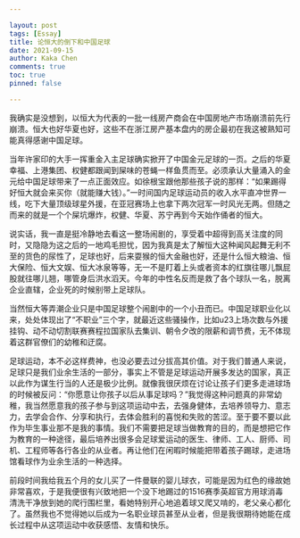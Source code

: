 ```yaml
---

layout: post
tags: [Essay]
title: 论恒大的倒下和中国足球
date: 2021-09-15
author: Kaka Chen
comments: true
toc: true
pinned: false

---
```


我确实是没想到，以恒大为代表的一批一线房产商会在中国房地产市场崩溃前先行崩溃。恒大也好华夏也好，这些不在浙江房产基本盘内的房企最初在我这被熟知可能真得感谢中国足球。

当年许家印的大手一挥重金入主足球确实掀开了中国金元足球的一页。之后的华夏幸福、上港集团、权健都跟闻到屎味的苍蝇一样鱼贯而至。必须承认大量涌入的金元给中国足球带来了一点正面效应。如徐根宝跟他那些孩子说的那样：“如果踢得好恒大就会来买你（就能赚大钱）。”一时间国内足球运动员的收入水平直冲世界一线，吃下大量顶级球星外援，在亚冠赛场上也拿下两次冠军一时风光无两。但随之而来的就是一个个屎坑爆炸，权健、华夏、苏宁再到今天始作俑者的恒大。

说实话，我一直是挺冷静地去看这一整场闹剧的，享受着中超得到高关注度的同时，又隐隐为这之后的一地鸡毛担忧，因为我真是太了解恒大这种闻风起舞无利不至的货色的尿性了，足球也好，后来耍猴的恒大金融也好，还是什么恒大粮油、恒大保险、恒大文娱、恒大冰泉等等，无一不是盯着上头或者资本的红旗往哪儿飘屁股就往哪儿翘，哪管身后洪水滔天。今年的中性名反而是救了各个球队一名，脱离企业直辖，企业死的时候别带上足球队。

当然恒大等弄潮企业只是中国足球整个闹剧中的一个小丑而已。中国足球职业化以来，处处体现出了“不职业”三个字，就最近这些骚操作，比如u23上场次数与外援挂钩、动不动切割联赛赛程拉国家队去集训、朝令夕改的限薪和调节费，无不体现着这群官僚们的幼稚和迂腐。

足球运动，本不必这样费神，也没必要去过分拔高其价值。对于我们普通人来说，足球只是我们业余生活的一部分，事实上不管是足球运动开展多发达的国家，真正以此作为谋生行当的人还是极少比例。就像我很厌烦在讨论让孩子们更多走进球场的时候被反问：“你愿意让你孩子以后从事足球吗？”我觉得这种问题真的非常幼稚，我当然愿意我的孩子参与到这项运动中去，去强身健体，去培养领导力、意志力，去学会合作、分享和执行，去体会胜利的喜悦和失败的苦涩。至于要不要以此作为毕生事业那不是我的事情。我们不需要把足球当做教育的目的，而是想把它作为教育的一种途径，最后培养出很多会足球爱运动的医生、律师、工人、厨师、司机、工程师等各行各业的从业者。再让他们在闲暇时候能把带着孩子踢球，走进场馆看球作为业余生活的一种选择。

前段时间我给我五个月的女儿买了一件曼联的婴儿球衣，可能是因为红色的缘故她非常喜欢，于是我便很有兴致地把一个没下地踢过的1516赛季英超官方用球消毒清洗干净放到她的爬行围栏里，看她特别开心地追着球又爬又啃的，老父亲心都化了。虽然我也不觉得她以后成为一名职业球员甚至从业者，但是我很期待她能在成长过程中从这项运动中收获感悟、友情和快乐。